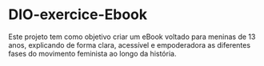 # DIO-exercice-Ebook
Este projeto tem como objetivo criar um eBook voltado para meninas de 13 anos, explicando de forma clara, acessível e empoderadora as diferentes fases do movimento feminista ao longo da história. 
